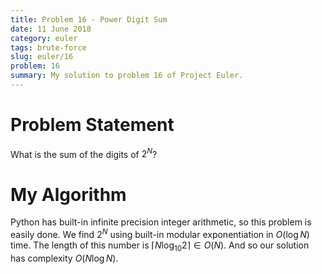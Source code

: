 ```yaml
---
title: Problem 16 - Power Digit Sum
date: 11 June 2018
category: euler
tags: brute-force
slug: euler/16
problem: 16
summary: My solution to problem 16 of Project Euler.
---
```


# Problem Statement

What is the sum of the digits of $2^N$?

# My Algorithm

Python has built-in infinite precision integer arithmetic, so this problem is easily done.
We find $2^N$ using built-in modular exponentiation in $O(\log N)$ time.
The length of this number is $\lceil N\log_{10} 2 \rceil \in O(N)$.
And so our solution has complexity $O(N \log N)$.